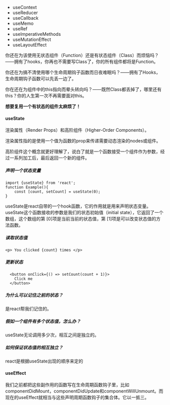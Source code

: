 - useContext
- useReducer
- useCallback
- useMemo
- useRef
- useImperativeMethods
- useMutationEffect
- useLayoutEffect





你还在为该使用无状态组件（Function）还是有状态组件（Class）而烦恼吗？——拥有了hooks，你再也不需要写Class了，你的所有组件都将是Function。

你还在为搞不清使用哪个生命周期钩子函数而日夜难眠吗？——拥有了Hooks，生命周期钩子函数可以先丢一边了。

你在还在为组件中的this指向而晕头转向吗？——既然Class都丢掉了，哪里还有this？你的人生第一次不再需要面对this。

**想要复用一个有状态的组件太麻烦了！**



#### useState

渲染属性（Render Props）和高阶组件（Higher-Order Components）。

渲染属性指的是使用一个值为函数的prop来传递需要动态渲染的nodes或组件。

高阶组件这个概念就更好理解了，说白了就是一个函数接受一个组件作为参数，经过一系列加工后，最后返回一个新的组件。



##### 声明一个状态变量

```
import {useState} from 'react';
function Example(){
	const [count, setCount] = useState(0);
}
```

useState是react自带的一个hook函数，它的作用就是用来声明状态变量。 useState这个函数接收的参数是我们的状态初始值（initial state），它返回了一个数组，这个数组的第 [0]项是当前当前的状态值，第 [1]项是可以改变状态值的方法函数。



##### 读取状态值

```
<p> You clicked {count} times </p>
```



##### 更新状态

```
  <button onClick={() => setCount(count + 1)}>
    Click me
  </button>
```



##### 为什么可以记住之前的状态？

是react帮我们记住的。



##### 假如一个组件有多个状态值，怎么办？

useState无论调用多少次，相互之间是独立的。



##### 如何保证状态值的相互独立？

react是根据useState出现的顺序来定的





#### useEffect

我们之前都把这些副作用的函数写在生命周期函数钩子里，比如componentDidMount，componentDidUpdate和componentWillUnmount。而现在的useEffect就相当与这些声明周期函数钩子的集合体。它以一抵三。









